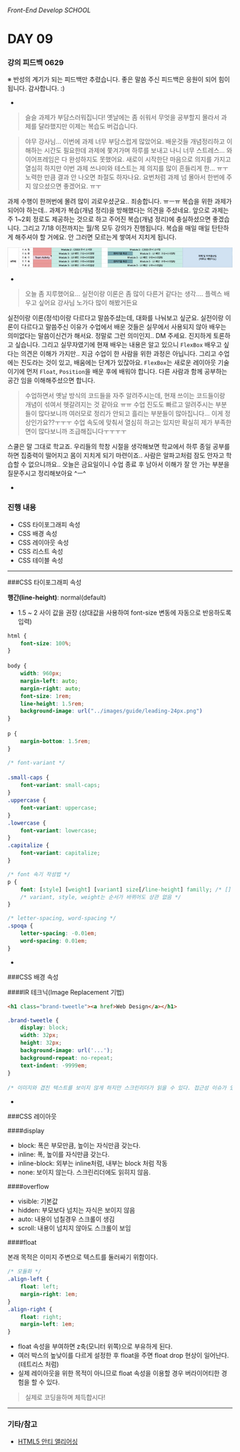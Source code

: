 ###### Front-End Develop SCHOOL

# DAY 09

### 강의 피드백 0629

※ 반성의 계기가 되는 피드백만 추렸습니다. 좋은 말씀 주신 피드백은 응원이 되어 힘이 됩니다. 감사합니다. :)

-

> 슬슬 과제가 부담스러워집니다! 옛날에는 좀 쉬워서 무엇을 공부할지 몰라서 과제를 달라했지만 이제는 복습도 버겁습니다.

> 야무 강사님... 이번에 과제 너무 부담스럽게 많았어요. 배운것들 개념정리하고 이해하는 시간도 필요한데 과제에 쫓겨가며 하루를 보내고 나니 너무 스트레스... 와이어프레임은 다 완성하지도 못했어요. 새로이 시작한단 마음으로  의지를 가지고 열심히 하지만 이번 과제 쓰나미와 테스트는 제 의지를 많이 흔들리게 한... ㅠㅜ 노력한 만큼 결과 안 나오면 좌절도 하자나요. 요번처럼 과제 넘 몰아서 한번에 주지 않으셨으면 좋겠어요. ㅠㅜ

과제 수행이 한꺼번에 몰려 많이 괴로우셨군요.. 죄송합니다. ㅠㅡㅠ 복습을 위한 과제가 되어야 하는데.. 과제가 복습(개념 정리)을 방해했다는 의견을 주셨네요. 앞으로 과제는 주 1~2회 정로도 제공하는 것으로 하고 주어진 복습(개념 정리)에 충실하셨으면 좋겠습니다. 그리고 7/18 이전까지는 월/목 모두 강의가 진행됩니다. 복습을 매일 매일 탄탄하게 해주셔야 할 거에요. 안 그러면 모르는게 쌓여서 지치게 됩니다.

![week4](../Assets/week4.jpg)

-

> 오늘 좀 지루했어요... 실전이랑 이론은 좀 많이 다른거 같다는 생각.... 플렉스 배우고 싶어요 강사님 노가다 많이 해봤거든요

실전이랑 이론(정석)이랑 다르다고 말씀주셨는데, 대화를 나눠보고 싶군요. 실전이랑 이론이 다르다고 말씀주신 이유가 수업에서 배운 것들은 실무에서 사용되지 않아 배우는 의미없다는 말씀이신건가 해서요. 정말로 그런 의미인지.. DM 주세요. 진지하게 토론하고 싶습니다. 그리고 실무자였기에 현재 배우는 내용은 알고 있으니 `FlexBox` 배우고 싶다는 의견은 이해가 가지만.. 지금 수업이 한 사람을 위한 과정은 아닙니다. 그리고 수업에는 진도라는 것이 있고, 배움에는 단계가 있잖아요. `FlexBox`는 새로운 레이아웃 기술이기에 먼저 `Float`, `Position`을 배운 후에 배워야 합니다. 다른 사람과 함께 공부하는 공간 임을 이해해주셨으면 합니다.

> 수업하면서 옛날 방식의 코드들을 자주 알려주시는데, 현재 쓰이는 코드들이랑 개념이 섞여서 헷갈려지는 것 같아요 ㅠㅠ 수업 진도도 빠르고 알려주시는 부분들이 많다보니까 여러모로 정리가 안되고 흘리는 부분들이 많아집니다... 이게 정상인가요??ㅜㅜㅜ 수업 속도에 맞춰서 열심히 하고는 있지만 확실히 제가 부족한 면이 많다보니까 조급해집니다ㅜㅜㅜㅜ

스쿨은 말 그대로 학교죠. 우리들의 학창 시절을 생각해보면 학교에서 하루 종일 공부를 하면 집중력이 떨어지고 몸이 지치게 되기 마련이죠.. 사람은 알파고처럼 잠도 안자고 학습할 수 없으니까요.. 오늘은 금요일이니 수업 종료 후 남아서 이해가 잘 안 가는 부분을 질문주시고 정리해보아요 ^ㅡ^

-

### 진행 내용

- CSS 타이포그래피 속성
- CSS 배경 속성
- CSS 레이아웃 속성
- CSS 리스트 속성
- CSS 테이블 속성

---

###CSS 타이포그래피 속성

**행간(line-height)**: normal(default)
 - 1.5 ~ 2 사이 값을 권장 (상대값을 사용하여 font-size 변동에 자동으로 반응하도록 입력)

```css
html {
	font-size: 100%;
}

body {
	width: 960px;
	margin-left: auto;
	margin-right: auto;
	font-size: 1rem;
	line-height: 1.5rem;
	background-image: url("../images/guide/leading-24px.png")
}

p {
	margin-bottom: 1.5rem;
}
```

```css
/* font-variant */

.small-caps {
	font-variant: small-caps;
}
.uppercase {
	font-variant: uppercase;
}
.lowercase {
	font-variant: lowercase;
}
.capitalize {
	font-variant: capitalize;
}
```

```css
/* font 속기 작성법 */
p {
	font: [style] [weight] [variant] size[/line-height] familly; /* [] 괄호 속성은 옵션 */
	/* variant, style, weight는 순서가 바뀌어도 상관 없음 */
}
```

```css
/* letter-spacing, word-spacing */
.spoqa {
	letter-spacing: -0.01em;
	word-spacing: 0.01em;
}
```

-

###CSS 배경 속성

####IR 테크닉(Image Replacement 기법)

```html
<h1 class="brand-tweetle"><a href>Web Design</a></h1>
```
```css
.brand-tweetle {
	display: block;
	width: 32px;
	height: 32px;
	background-image: url('...');
	background-repeat: no-repeat;
	text-indent: -9999em;
}

/* 이미지와 겹친 텍스트를 보이지 않게 하지만 스크린리더가 읽을 수 있다. 접근성 이슈가 있다.  */
```

-

###CSS 레이아웃

####display
 - block: 폭은 부모만큼, 높이는 자식만큼 갖는다.
 - inline: 폭, 높이를 자식만큼 갖는다.
 - inline-block: 외부는 inline처럼, 내부는 block 처럼 작동
 - none: 보이지 않는다. 스크린리더에도 읽히지 않음.

####overflow
 - visible: 기본값
 - hidden: 부모보다 넘치는 자식은 보이지 않음
 - auto: 내용이 넘칠경우 스크롤이 생김
 - scroll: 내용이 넘치지 않아도 스크롤이 보임

####float

본래 목적은 이미지 주변으로 텍스트를 둘러싸기 위함이다.

```css
/* 모듈화 */
.align-left {
	float: left;
	margin-right: 1em;
}
.align-right {
	float: right;
	margin-left: 1em;
}
```

 - float 속성을 부여하면 z축(모니터 위쪽)으로 부유하게 된다.
 - 여러 박스의 높낮이를 다르게 설정한 후 float을 주면 float drop 현상이 일어난다.(테트리스 처럼)
 - 실제 레이아웃을 위한 목적이 아니므로 float 속성을 이용할 경우 버라이어티한 경험을 할 수 있다. 

> 실제로 코딩을하며 체득합시다!

---

### 기타/참고

- [HTML5 안티 앨리어싱](http://www.html5rocks.com/ko/tutorials/internals/antialiasing-101/)
